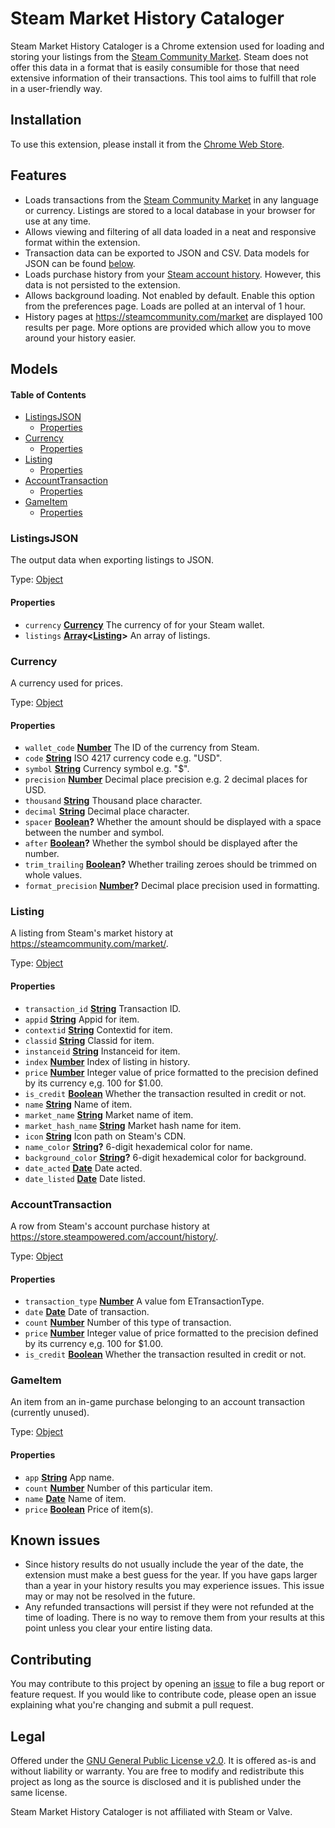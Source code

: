 # Steam Market History Cataloger

Steam Market History Cataloger is a Chrome extension used for loading and storing your listings from the [Steam Community Market](https://steamcommunity.com/market). Steam does not offer this data in a format that is easily consumible for those that need extensive information of their transactions. This tool aims to fulfill that role in a user-friendly way.

## Installation

To use this extension, please install it from the [Chrome Web Store](https://chrome.google.com/webstore/detail/dhpcikljplaooekklhbjohojbjbinega).

## Features

-   Loads transactions from the [Steam Community Market](https://steamcommunity.com/market) in any language or currency. Listings are stored to a local database in your browser for use at any time.
-   Allows viewing and filtering of all data loaded in a neat and responsive format within the extension.
-   Transaction data can be exported to JSON and CSV. Data models for JSON can be found [below](#models).
-   Loads purchase history from your [Steam account history](https://store.steampowered.com/account/history). However, this data is not persisted to the extension.
-   Allows background loading. Not enabled by default. Enable this option from the preferences page. Loads are polled at an interval of 1 hour.
-   History pages at <https://steamcommunity.com/market> are displayed 100 results per page. More options are provided which allow you to move around your history easier.

## Models

<!-- Generated by documentation.js. Update this documentation by updating the source code. -->

#### Table of Contents

-   [ListingsJSON](#listingsjson)
    -   [Properties](#properties)
-   [Currency](#currency)
    -   [Properties](#properties-1)
-   [Listing](#listing)
    -   [Properties](#properties-2)
-   [AccountTransaction](#accounttransaction)
    -   [Properties](#properties-3)
-   [GameItem](#gameitem)
    -   [Properties](#properties-4)

### ListingsJSON

The output data when exporting listings to JSON.

Type: [Object](https://developer.mozilla.org/docs/Web/JavaScript/Reference/Global_Objects/Object)

#### Properties

-   `currency` **[Currency](#currency)** The currency of for your Steam wallet.
-   `listings` **[Array](https://developer.mozilla.org/docs/Web/JavaScript/Reference/Global_Objects/Array)&lt;[Listing](#listing)>** An array of listings.

### Currency

A currency used for prices.

Type: [Object](https://developer.mozilla.org/docs/Web/JavaScript/Reference/Global_Objects/Object)

#### Properties

-   `wallet_code` **[Number](https://developer.mozilla.org/docs/Web/JavaScript/Reference/Global_Objects/Number)** The ID of the currency from Steam.
-   `code` **[String](https://developer.mozilla.org/docs/Web/JavaScript/Reference/Global_Objects/String)** ISO 4217 currency code e.g. "USD".
-   `symbol` **[String](https://developer.mozilla.org/docs/Web/JavaScript/Reference/Global_Objects/String)** Currency symbol e.g. "$".
-   `precision` **[Number](https://developer.mozilla.org/docs/Web/JavaScript/Reference/Global_Objects/Number)** Decimal place precision e.g. 2 decimal places for USD.
-   `thousand` **[String](https://developer.mozilla.org/docs/Web/JavaScript/Reference/Global_Objects/String)** Thousand place character.
-   `decimal` **[String](https://developer.mozilla.org/docs/Web/JavaScript/Reference/Global_Objects/String)** Decimal place character.
-   `spacer` **[Boolean](https://developer.mozilla.org/docs/Web/JavaScript/Reference/Global_Objects/Boolean)?** Whether the amount should be displayed with a space between the number and symbol.
-   `after` **[Boolean](https://developer.mozilla.org/docs/Web/JavaScript/Reference/Global_Objects/Boolean)?** Whether the symbol should be displayed after the number.
-   `trim_trailing` **[Boolean](https://developer.mozilla.org/docs/Web/JavaScript/Reference/Global_Objects/Boolean)?** Whether trailing zeroes should be trimmed on whole values.
-   `format_precision` **[Number](https://developer.mozilla.org/docs/Web/JavaScript/Reference/Global_Objects/Number)?** Decimal place precision used in formatting.

### Listing

A listing from Steam's market history at <https://steamcommunity.com/market/>.

Type: [Object](https://developer.mozilla.org/docs/Web/JavaScript/Reference/Global_Objects/Object)

#### Properties

-   `transaction_id` **[String](https://developer.mozilla.org/docs/Web/JavaScript/Reference/Global_Objects/String)** Transaction ID.
-   `appid` **[String](https://developer.mozilla.org/docs/Web/JavaScript/Reference/Global_Objects/String)** Appid for item.
-   `contextid` **[String](https://developer.mozilla.org/docs/Web/JavaScript/Reference/Global_Objects/String)** Contextid for item.
-   `classid` **[String](https://developer.mozilla.org/docs/Web/JavaScript/Reference/Global_Objects/String)** Classid for item.
-   `instanceid` **[String](https://developer.mozilla.org/docs/Web/JavaScript/Reference/Global_Objects/String)** Instanceid for item.
-   `index` **[Number](https://developer.mozilla.org/docs/Web/JavaScript/Reference/Global_Objects/Number)** Index of listing in history.
-   `price` **[Number](https://developer.mozilla.org/docs/Web/JavaScript/Reference/Global_Objects/Number)** Integer value of price formatted to the precision defined by its currency e,g. 100 for $1.00.
-   `is_credit` **[Boolean](https://developer.mozilla.org/docs/Web/JavaScript/Reference/Global_Objects/Boolean)** Whether the transaction resulted in credit or not.
-   `name` **[String](https://developer.mozilla.org/docs/Web/JavaScript/Reference/Global_Objects/String)** Name of item.
-   `market_name` **[String](https://developer.mozilla.org/docs/Web/JavaScript/Reference/Global_Objects/String)** Market name of item.
-   `market_hash_name` **[String](https://developer.mozilla.org/docs/Web/JavaScript/Reference/Global_Objects/String)** Market hash name for item.
-   `icon` **[String](https://developer.mozilla.org/docs/Web/JavaScript/Reference/Global_Objects/String)** Icon path on Steam's CDN.
-   `name_color` **[String](https://developer.mozilla.org/docs/Web/JavaScript/Reference/Global_Objects/String)?** 6-digit hexademical color for name.
-   `background_color` **[String](https://developer.mozilla.org/docs/Web/JavaScript/Reference/Global_Objects/String)?** 6-digit hexademical color for background.
-   `date_acted` **[Date](https://developer.mozilla.org/docs/Web/JavaScript/Reference/Global_Objects/Date)** Date acted.
-   `date_listed` **[Date](https://developer.mozilla.org/docs/Web/JavaScript/Reference/Global_Objects/Date)** Date listed.

### AccountTransaction

A row from Steam's account purchase history at <https://store.steampowered.com/account/history/>.

Type: [Object](https://developer.mozilla.org/docs/Web/JavaScript/Reference/Global_Objects/Object)

#### Properties

-   `transaction_type` **[Number](https://developer.mozilla.org/docs/Web/JavaScript/Reference/Global_Objects/Number)** A value fom ETransactionType.
-   `date` **[Date](https://developer.mozilla.org/docs/Web/JavaScript/Reference/Global_Objects/Date)** Date of transaction.
-   `count` **[Number](https://developer.mozilla.org/docs/Web/JavaScript/Reference/Global_Objects/Number)** Number of this type of transaction.
-   `price` **[Number](https://developer.mozilla.org/docs/Web/JavaScript/Reference/Global_Objects/Number)** Integer value of price formatted to the precision defined by its currency e,g. 100 for $1.00.
-   `is_credit` **[Boolean](https://developer.mozilla.org/docs/Web/JavaScript/Reference/Global_Objects/Boolean)** Whether the transaction resulted in credit or not.

### GameItem

An item from an in-game purchase belonging to an account transaction (currently unused).

Type: [Object](https://developer.mozilla.org/docs/Web/JavaScript/Reference/Global_Objects/Object)

#### Properties

-   `app` **[String](https://developer.mozilla.org/docs/Web/JavaScript/Reference/Global_Objects/String)** App name.
-   `count` **[Number](https://developer.mozilla.org/docs/Web/JavaScript/Reference/Global_Objects/Number)** Number of this particular item.
-   `name` **[Date](https://developer.mozilla.org/docs/Web/JavaScript/Reference/Global_Objects/Date)** Name of item.
-   `price` **[Boolean](https://developer.mozilla.org/docs/Web/JavaScript/Reference/Global_Objects/Boolean)** Price of item(s).

## Known issues

-   Since history results do not usually include the year of the date, the extension must make a best guess for the year. If you have gaps larger than a year in your history results you may experience issues. This issue may or may not be resolved in the future.
-   Any refunded transactions will persist if they were not refunded at the time of loading. There is no way to remove them from your results at this point unless you clear your entire listing data.

## Contributing

You may contribute to this project by opening an [issue](issues) to file a bug report or feature request. If you would like to contribute code, please open an issue explaining what you're changing and submit a pull request.

## Legal

Offered under the [GNU General Public License v2.0](LICENSE). It is offered as-is and without liability or warranty. You are free to modify and redistribute this project as long as the source is disclosed and it is published under the same license.

Steam Market History Cataloger is not affiliated with Steam or Valve.
